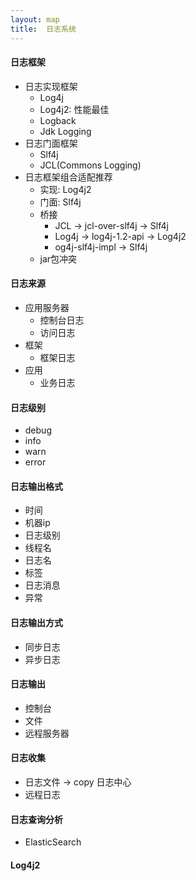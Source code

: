 ```yaml
---
layout: map
title:  日志系统
---
```


#### 日志框架

* 日志实现框架
    * Log4j
    * Log4j2: 性能最佳
    * Logback
    * Jdk Logging
* 日志门面框架
    * Slf4j
    * JCL(Commons Logging)
* 日志框架组合适配推荐
    * 实现: Log4j2
    * 门面: Slf4j
    * 桥接
        * JCL -&gt; jcl-over-slf4j -&gt; Slf4j
        * Log4j -&gt; log4j-1.2-api -&gt; Log4j2
        * og4j-slf4j-impl -&gt; Slf4j
    * jar包冲突

#### 日志来源

* 应用服务器
    * 控制台日志
    * 访问日志
* 框架
    * 框架日志
* 应用
    * 业务日志

#### 日志级别

* debug
* info
* warn
* error

#### 日志输出格式

* 时间
* 机器ip
* 日志级别
* 线程名
* 日志名
* 标签
* 日志消息
* 异常

#### 日志输出方式

* 同步日志
* 异步日志

#### 日志输出

* 控制台
* 文件
* 远程服务器

#### 日志收集

* 日志文件 -&gt; copy 日志中心
* 远程日志

#### 日志查询分析

* ElasticSearch

#### Log4j2
